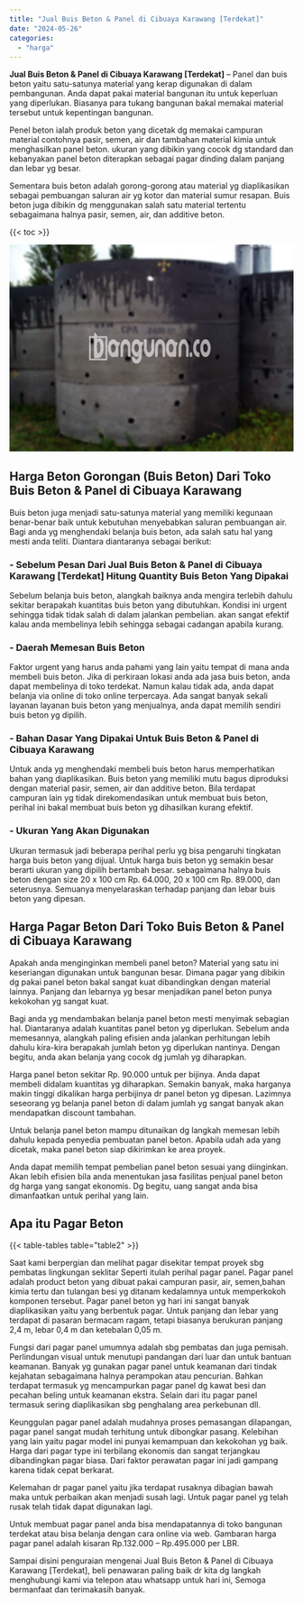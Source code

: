 ```yaml
---
title: "Jual Buis Beton & Panel di Cibuaya Karawang [Terdekat]"
date: "2024-05-26"
categories: 
  - "harga"
---
```


**Jual Buis Beton & Panel di Cibuaya Karawang \[Terdekat\]** – Panel dan buis beton yaitu satu-satunya material yang kerap digunakan di dalam pembangunan. Anda dapat pakai material bangunan itu untuk keperluan yang diperlukan. Biasanya para tukang bangunan bakal memakai material tersebut untuk kepentingan bangunan.

Penel beton ialah produk beton yang dicetak dg memakai campuran material contohnya pasir, semen, air dan tambahan material kimia untuk menghasilkan panel beton. ukuran yang dibikin yang cocok dg standard dan kebanyakan panel beton diterapkan sebagai pagar dinding dalam panjang dan lebar yg besar.

Sementara buis beton adalah gorong-gorong atau material yg diaplikasikan sebagai pembuangan saluran air yg kotor dan material sumur resapan. Buis beton juga dibikin dg menggunakan salah satu material tertentu sebagaimana halnya pasir, semen, air, dan additive beton.

{{< toc >}}

![Jual Buis Beton & Panel di Cibuaya Karawang [Terdekat]](/images/jual-panel-buis-beton-murah-24.png)

## Harga Beton Gorongan (Buis Beton) Dari Toko Buis Beton & Panel di Cibuaya Karawang

Buis beton juga menjadi satu-satunya material yang memiliki kegunaan benar-benar baik untuk kebutuhan menyebabkan saluran pembuangan air. Bagi anda yg menghendaki belanja buis beton, ada salah satu hal yang mesti anda teliti. Diantara diantaranya sebagai berikut:

### \- Sebelum Pesan Dari Jual Buis Beton & Panel di Cibuaya Karawang \[Terdekat\] Hitung Quantity Buis Beton Yang Dipakai

Sebelum belanja buis beton, alangkah baiknya anda mengira terlebih dahulu sekitar berapakah kuantitas buis beton yang dibutuhkan. Kondisi ini urgent sehingga tidak tidak salah di dalam jalankan pembelian. akan sangat efektif kalau anda membelinya lebih sehingga sebagai cadangan apabila kurang.

### \- Daerah Memesan Buis Beton

Faktor urgent yang harus anda pahami yang lain yaitu tempat di mana anda membeli buis beton. Jika di perkiraan lokasi anda ada jasa buis beton, anda dapat membelinya di toko terdekat. Namun kalau tidak ada, anda dapat belanja via online di toko online terpercaya. Ada sangat banyak sekali layanan layanan buis beton yang menjualnya, anda dapat memilih sendiri buis beton yg dipilih.

### \- Bahan Dasar Yang Dipakai Untuk Buis Beton & Panel di Cibuaya Karawang

Untuk anda yg menghendaki membeli buis beton harus memperhatikan bahan yang diaplikasikan. Buis beton yang memiliki mutu bagus diproduksi dengan material pasir, semen, air dan additive beton. Bila terdapat campuran lain yg tidak direkomendasikan untuk membuat buis beton, perihal ini bakal membuat buis beton yg dihasilkan kurang efektif.

### \- Ukuran Yang Akan Digunakan

Ukuran termasuk jadi beberapa perihal perlu yg bisa pengaruhi tingkatan harga buis beton yang dijual. Untuk harga buis beton yg semakin besar berarti ukuran yang dipilih bertambah besar. sebagaimana halnya buis beton dengan size 20 x 100 cm Rp. 64.000, 20 x 100 cm Rp. 89.000, dan seterusnya. Semuanya menyelaraskan terhadap panjang dan lebar buis beton yang dipesan.

## Harga Pagar Beton Dari Toko Buis Beton & Panel di Cibuaya Karawang

Apakah anda menginginkan membeli panel beton? Material yang satu ini keseriangan digunakan untuk bangunan besar. Dimana pagar yang dibikin dg pakai panel beton bakal sangat kuat dibandingkan dengan material lainnya. Panjang dan lebarnya yg besar menjadikan panel beton punya kekokohan yg sangat kuat.

Bagi anda yg mendambakan belanja panel beton mesti menyimak sebagian hal. Diantaranya adalah kuantitas panel beton yg diperlukan. Sebelum anda memesannya, alangkah paling efisien anda jalankan perhitungan lebih dahulu kira-kira berapakah jumlah beton yg diperlukan nantinya. Dengan begitu, anda akan belanja yang cocok dg jumlah yg diharapkan.

Harga panel beton sekitar Rp. 90.000 untuk per bijinya. Anda dapat membeli didalam kuantitas yg diharapkan. Semakin banyak, maka harganya makin tinggi dikalikan harga perbijinya dr panel beton yg dipesan. Lazimnya seseorang yg belanja panel beton di dalam jumlah yg sangat banyak akan mendapatkan discount tambahan.

Untuk belanja panel beton mampu ditunaikan dg langkah memesan lebih dahulu kepada penyedia pembuatan panel beton. Apabila udah ada yang dicetak, maka panel beton siap dikirimkan ke area proyek.

Anda dapat memilih tempat pembelian panel beton sesuai yang diinginkan. Akan lebih efisien bila anda menentukan jasa fasilitas penjual panel beton dg harga yang sangat ekonomis. Dg begitu, uang sangat anda bisa dimanfaatkan untuk perihal yang lain.

## Apa itu Pagar Beton

{{< table-tables table="table2" >}}

Saat kami berpergian dan melihat pagar disekitar tempat proyek sbg pembatas lingkungan seklitar Seperti itulah perihal pagar panel. Pagar panel adalah product beton yang dibuat pakai campuran pasir, air, semen,bahan kimia tertu dan tulangan besi yg ditanam kedalamnya untuk memperkokoh komponen tersebut. Pagar panel beton yg hari ini sangat banyak diaplikasikan yaitu yang berbentuk pagar. Untuk panjang dan lebar yang terdapat di pasaran bermacam ragam, tetapi biasanya berukuran panjang 2,4 m, lebar 0,4 m dan ketebalan 0,05 m.

Fungsi dari pagar panel umumnya adalah sbg pembatas dan juga pemisah. Perlindungan visual untuk menutupi pandangan dari luar dan untuk bantuan keamanan. Banyak yg gunakan pagar panel untuk keamanan dari tindak kejahatan sebagaimana halnya perampokan atau pencurian. Bahkan terdapat termasuk yg mencampurkan pagar panel dg kawat besi dan pecahan beling untuk keamanan ekstra. Selain dari itu pagar panel termasuk sering diaplikasikan sbg penghalang area perkebunan dll.

Keunggulan pagar panel adalah mudahnya proses pemasangan dilapangan, pagar panel sangat mudah terhitung untuk dibongkar pasang. Kelebihan yang lain yaitu pagar model ini punyai kemampuan dan kekokohan yg baik. Harga dari pagar type ini terbilang ekonomis dan sangat terjangkau dibandingkan pagar biasa. Dari faktor perawatan pagar ini jadi gampang karena tidak cepat berkarat.

Kelemahan dr pagar panel yaitu jika terdapat rusaknya dibagian bawah maka untuk perbaikan akan menjadi susah lagi. Untuk pagar panel yg telah rusak telah tidak dapat digunakan lagi.

Untuk membuat pagar panel anda bisa mendapatannya di toko bangunan terdekat atau bisa belanja dengan cara online via web. Gambaran harga pagar panel adalah kisaran Rp.132.000 – Rp.495.000 per LBR.

Sampai disini penguraian mengenai Jual Buis Beton & Panel di Cibuaya Karawang \[Terdekat\], beli penawaran paling baik dr kita dg langkah menghubungi kami via telepon atau whatsapp untuk hari ini, Semoga bermanfaat dan terimakasih banyak.
